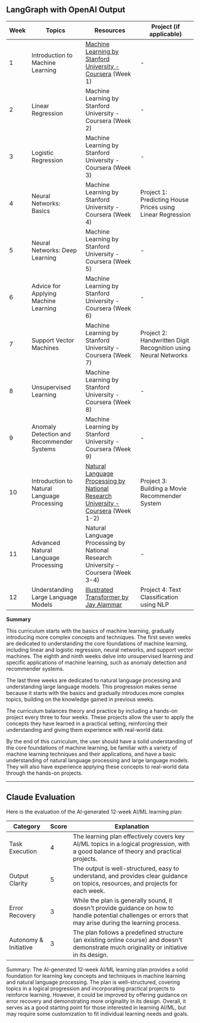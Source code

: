 ## LangGraph with OpenAI Output

| Week | Topics | Resources | Project (if applicable) |
|------|--------|-----------|-------------------------|
| 1 | Introduction to Machine Learning | [Machine Learning by Stanford University - Coursera](https://www.coursera.org/learn/machine-learning) (Week 1) | - |
| 2 | Linear Regression | Machine Learning by Stanford University - Coursera (Week 2) | - |
| 3 | Logistic Regression | Machine Learning by Stanford University - Coursera (Week 3) | - |
| 4 | Neural Networks: Basics | Machine Learning by Stanford University - Coursera (Week 4) | Project 1: Predicting House Prices using Linear Regression |
| 5 | Neural Networks: Deep Learning | Machine Learning by Stanford University - Coursera (Week 5) | - |
| 6 | Advice for Applying Machine Learning | Machine Learning by Stanford University - Coursera (Week 6) | - |
| 7 | Support Vector Machines | Machine Learning by Stanford University - Coursera (Week 7) | Project 2: Handwritten Digit Recognition using Neural Networks |
| 8 | Unsupervised Learning | Machine Learning by Stanford University - Coursera (Week 8) | - |
| 9 | Anomaly Detection and Recommender Systems | Machine Learning by Stanford University - Coursera (Week 9) | - |
| 10 | Introduction to Natural Language Processing | [Natural Language Processing by National Research University - Coursera](https://www.coursera.org/learn/language-processing) (Week 1-2) | Project 3: Building a Movie Recommender System |
| 11 | Advanced Natural Language Processing | Natural Language Processing by National Research University - Coursera (Week 3-4) | - |
| 12 | Understanding Large Language Models | [Illustrated Transformer by Jay Alammar](http://jalammar.github.io/illustrated-transformer/) | Project 4: Text Classification using NLP |

**Summary**

This curriculum starts with the basics of machine learning, gradually introducing more complex concepts and techniques. The first seven weeks are dedicated to understanding the core foundations of machine learning, including linear and logistic regression, neural networks, and support vector machines. The eighth and ninth weeks delve into unsupervised learning and specific applications of machine learning, such as anomaly detection and recommender systems.

The last three weeks are dedicated to natural language processing and understanding large language models. This progression makes sense because it starts with the basics and gradually introduces more complex topics, building on the knowledge gained in previous weeks.

The curriculum balances theory and practice by including a hands-on project every three to four weeks. These projects allow the user to apply the concepts they have learned in a practical setting, reinforcing their understanding and giving them experience with real-world data.

By the end of this curriculum, the user should have a solid understanding of the core foundations of machine learning, be familiar with a variety of machine learning techniques and their applications, and have a basic understanding of natural language processing and large language models. They will also have experience applying these concepts to real-world data through the hands-on projects.

---

## Claude Evaluation

Here is the evaluation of the AI-generated 12-week AI/ML learning plan:

| Category | Score | Explanation |
|----------|-------|-------------|
| Task Execution | 4 | The learning plan effectively covers key AI/ML topics in a logical progression, with a good balance of theory and practical projects. |
| Output Clarity | 5 | The output is well-structured, easy to understand, and provides clear guidance on topics, resources, and projects for each week. |
| Error Recovery | 3 | While the plan is generally sound, it doesn't provide guidance on how to handle potential challenges or errors that may arise during the learning process. |
| Autonomy & Initiative | 3 | The plan follows a predefined structure (an existing online course) and doesn't demonstrate much originality or initiative in its design. |

Summary:
The AI-generated 12-week AI/ML learning plan provides a solid foundation for learning key concepts and techniques in machine learning and natural language processing. The plan is well-structured, covering topics in a logical progression and incorporating practical projects to reinforce learning. However, it could be improved by offering guidance on error recovery and demonstrating more originality in its design. Overall, it serves as a good starting point for those interested in learning AI/ML, but may require some customization to fit individual learning needs and goals.